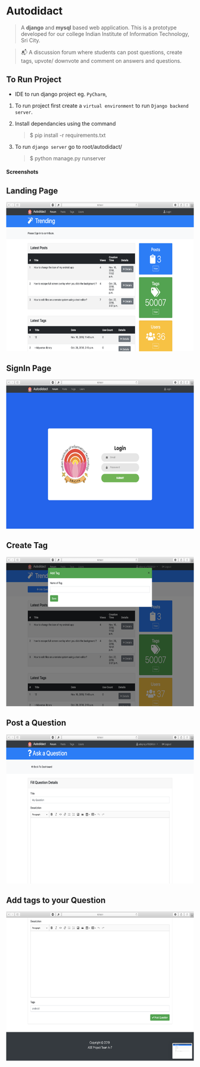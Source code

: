 # Autodidact

> A **django** and **mysql** based web application. This is a prototype developed for our college Indian Institute of Information Technology, Sri City.

> :mailbox_with_mail: A discussion forum where students can post questions, create tags, upvote/ downvote and comment on answers and questions.

## To Run Project

- IDE to run django project eg. `PyCharm`,

1. To run project first create a `virtual environment` to run `Django backend server`.
2. Install dependancies using the command

   > \$ pip install -r requirements.txt

3. To run `django server` go to root/autodidact/

   > \$ python manage.py runserver

#### Screenshots

## Landing Page

<img src="https://github.com/udayrajsawhney/autodidact_forum/blob/master/screenshots/1.png" width="640" height="400"/><br>

## SignIn Page

<img src="https://github.com/udayrajsawhney/autodidact_forum/blob/master/screenshots/2.png" width="640" height="400"/><br>

## Create Tag

<img src="https://github.com/udayrajsawhney/autodidact_forum/blob/master/screenshots/3.png" width="640" height="400"/><br>

## Post a Question

<img src="https://github.com/udayrajsawhney/autodidact_forum/blob/master/screenshots/4.png" width="640" height="400"/><br>

## Add tags to your Question

<img src="https://github.com/udayrajsawhney/autodidact_forum/blob/master/screenshots/6.png" width="640" height="400"/>
